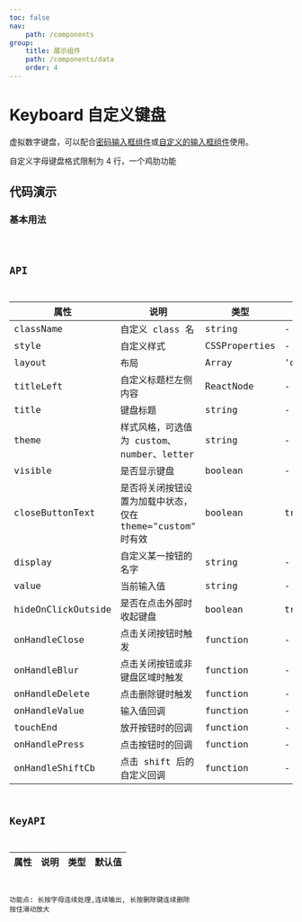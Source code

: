 ```yaml
---
toc: false
nav:
    path: /components
group:
    title: 展示组件
    path: /components/data
    order: 4
---
```


# Keyboard 自定义键盘

虚拟数字键盘，可以配合[密码输入框组件](./password-input)或[自定义的输入框组件](./input#inputkeyboard-api)使用。

自定义字母键盘格式限制为 4 行，一个鸡肋功能

## 代码演示

### 基本用法

<code src="./demo/index.tsx" />

## API

| 属性               | 说明                                                       | 类型          | 默认值    |
| ------------------ | ---------------------------------------------------------- | ------------- | --------- |
| className          | 自定义 class 名                                            | string        | -         |
| style              | 自定义样式                                                 | CSSProperties | -         |
| layout             | 布局                                                       | Array         | 'default' |
| titleLeft          | 自定义标题栏左侧内容                                       | ReactNode     | -         |
| title              | 键盘标题                                                   | string        | -         |
| theme              | 样式风格，可选值为 custom、number、letter                  | string        | -         |
| visible            | 是否显示键盘                                               | boolean       | -         |
| closeButtonText    | 是否将关闭按钮设置为加载中状态，仅在 theme="custom" 时有效 | boolean       | true      |
| display            | 自定义某一按钮的名字                                       | string        | -         |
| value              | 当前输入值                                                 | string        | -         |
| hideOnClickOutside | 是否在点击外部时收起键盘                                   | boolean       | true      |
| onHandleClose      | 点击关闭按钮时触发                                         | function      | -         |
| onHandleBlur       | 点击关闭按钮或非键盘区域时触发                             | function      | -         |
| onHandleDelete     | 点击删除键时触发                                           | function      | -         |
| onHandleValue      | 输入值回调                                                 | function      | -         |
| touchEnd           | 放开按钮时的回调                                           | function      | -         |
| onHandlePress      | 点击按钮时的回调                                           | function      | -         |
| onHandleShiftCb    | 点击 shift 后的自定义回调                                  | function      | -         |

## KeyAPI

| 属性 | 说明 | 类型 | 默认值 |
| ---- | ---- | ---- | ------ |

功能点:
长按字母连续处理,连续输出,
长按删除键连续删除
按住滑动放大
